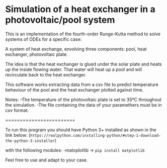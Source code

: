 Simulation of a heat exchanger in a photovoltaic/pool system
======================

This is an implementation of the fourth-order Runge-Kutta method
to solve systems of ODEs for a specific case:

A system of heat exchange, envolving three components: pool, heat exchanger, photovoltaic plate.

The idea is that the heat exchanger is glued under the solar plate and heats up the inside flowing water.
That water will heat up a pool and will recirculate back to the heat exchanger.

This software works extracting data from a csv file to predict temperature behaviour of
the pool and the heat exchanger plotted against time.

Notes:
-The temperature of the photovoltaic plate is set to 35ºC throughout the simulation.
-The file containing the data of your paramethers must be in csv format.

========================

To run this program you should have Python 3+ installed as shown in the link below:
(`https://realpython.com/installing-python/#step-1-download-the-python-3-installer`)

with the following modules:
-matoplotlib -> `pip install matplotlib`



Feel free to use and adapt to your case.
